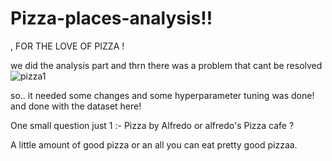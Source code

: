 # Pizza-places-analysis!!
,
FOR THE LOVE OF PIZZA !

we did the analysis part and thrn there was a problem that cant be resolved
![pizza1](https://user-images.githubusercontent.com/73397927/146428800-bac3dd74-5567-4f76-9cef-7f045da21835.jpg)


so..
it needed some changes and some hyperparameter tuning was done!
and done with the dataset here!

One small question just 1
:- Pizza by Alfredo or alfredo's Pizza cafe ?

A little amount of good pizza or an all you can eat pretty good pizzaa.
